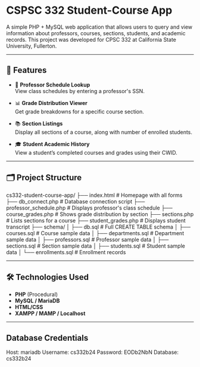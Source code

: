 # CSPSC 332 Student-Course App

A simple PHP + MySQL web application that allows users to query and view information about professors, courses, sections, students, and academic records. This project was developed for CPSC 332 at California State University, Fullerton.

---

## 🚀 Features

- 🔎 **Professor Schedule Lookup**  
  View class schedules by entering a professor's SSN.

- 📊 **Grade Distribution Viewer**  
  Get grade breakdowns for a specific course section.

- 📚 **Section Listings**  
  Display all sections of a course, along with number of enrolled students.

- 🎓 **Student Academic History**  
  View a student’s completed courses and grades using their CWID.

---

## 🗂 Project Structure

cs332-student-course-app/
├── index.html # Homepage with all forms
├── db_connect.php # Database connection script
├── professor_schedule.php # Displays professor's class schedule
├── course_grades.php # Shows grade distribution by section
├── sections.php # Lists sections for a course
├── student_grades.php # Displays student transcript
├── schema/
│ ├── db.sql # Full CREATE TABLE schema
│ ├── courses.sql # Course sample data
│ ├── departments.sql # Department sample data
│ ├── professors.sql # Professor sample data
│ ├── sections.sql # Section sample data
│ ├── students.sql # Student sample data
│ └── enrollments.sql # Enrollment records


---

## 🛠️ Technologies Used

- **PHP** (Procedural)
- **MySQL / MariaDB**
- **HTML/CSS**
- **XAMPP / MAMP / Localhost**

---

## Database Credentials

Host:       mariadb
Username:   cs332b24
Password:   EODb2NbN
Database:   cs332b24




